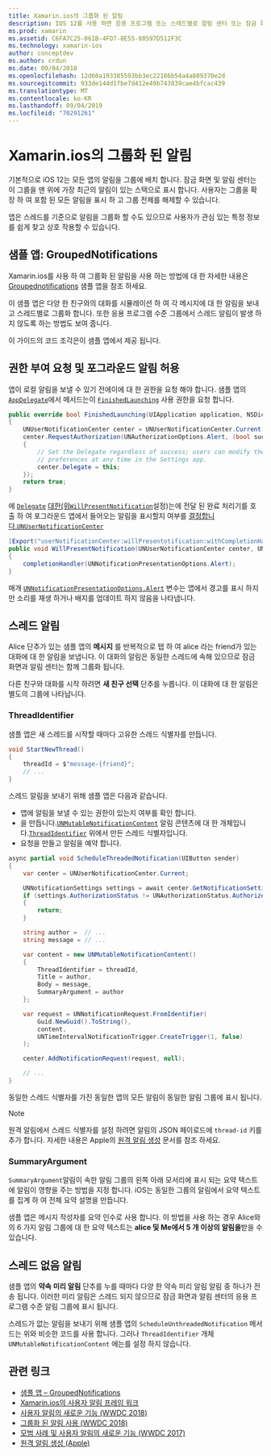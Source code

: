 ```yaml
---
title: Xamarin.ios의 그룹화 된 알림
description: IOS 12를 사용 하면 응용 프로그램 또는 스레드별로 알림 센터 또는 잠금 화면에서 알림을 그룹화 할 수 있습니다. 이 문서에서는 Xamarin.ios를 사용 하 여 스레드 및 스레드 없는 알림을 보내는 방법을 설명 합니다.
ms.prod: xamarin
ms.assetid: C6FA7C25-061B-4FD7-8E55-88597D512F3C
ms.technology: xamarin-ios
author: conceptdev
ms.author: crdun
ms.date: 09/04/2018
ms.openlocfilehash: 12d60a193385593bb3ec22186b54a4a809370e2d
ms.sourcegitcommit: 933de144d1fbe7d412e49b743839cae4bfcac439
ms.translationtype: MT
ms.contentlocale: ko-KR
ms.lasthandoff: 09/04/2019
ms.locfileid: "70291261"
---
```

# <a name="grouped-notifications-in-xamarinios"></a>Xamarin.ios의 그룹화 된 알림

기본적으로 iOS 12는 모든 앱의 알림을 그룹에 배치 합니다. 잠금 화면 및 알림 센터는이 그룹을 맨 위에 가장 최근의 알림이 있는 스택으로 표시 합니다. 사용자는 그룹을 확장 하 여 포함 된 모든 알림을 표시 하 고 그룹 전체를 해제할 수 있습니다.

앱은 스레드를 기준으로 알림을 그룹화 할 수도 있으므로 사용자가 관심 있는 특정 정보를 쉽게 찾고 상호 작용할 수 있습니다.

## <a name="sample-app-groupednotifications"></a>샘플 앱: GroupedNotifications

Xamarin.ios를 사용 하 여 그룹화 된 알림을 사용 하는 방법에 대 한 자세한 내용은 [Groupednotifications](https://docs.microsoft.com/samples/xamarin/ios-samples/ios12-groupednotifications) 샘플 앱을 참조 하세요.

이 샘플 앱은 다양 한 친구와의 대화를 시뮬레이션 하 여 각 메시지에 대 한 알림을 보내고 스레드별로 그룹화 합니다. 또한 응용 프로그램 수준 그룹에서 스레드 알림이 발생 하지 않도록 하는 방법도 보여 줍니다.

이 가이드의 코드 조각은이 샘플 앱에서 제공 됩니다.

## <a name="request-authorization-and-allow-foreground-notifications"></a>권한 부여 요청 및 포그라운드 알림 허용

앱이 로컬 알림을 보낼 수 있기 전에이에 대 한 권한을 요청 해야 합니다. 샘플 앱의 [`AppDelegate`](xref:UIKit.UIApplicationDelegate)에서 메서드는이 [`FinishedLaunching`](xref:UIKit.UIApplicationDelegate.FinishedLaunching(UIKit.UIApplication,Foundation.NSDictionary)) 사용 권한을 요청 합니다.

```csharp
public override bool FinishedLaunching(UIApplication application, NSDictionary launchOptions)
{
    UNUserNotificationCenter center = UNUserNotificationCenter.Current;
    center.RequestAuthorization(UNAuthorizationOptions.Alert, (bool success, NSError error) =>
    {
        // Set the Delegate regardless of success; users can modify their notification
        // preferences at any time in the Settings app.
        center.Delegate = this;
    });
    return true;
}
```

에 [`Delegate`](xref:UserNotifications.UNUserNotificationCenter.Delegate) [대한(위`WillPresentNotification`](xref:UserNotifications.UNUserNotificationCenterDelegate_Extensions.WillPresentNotification(UserNotifications.IUNUserNotificationCenterDelegate,UserNotifications.UNUserNotificationCenter,UserNotifications.UNNotification,System.Action{UserNotifications.UNNotificationPresentationOptions}))설정)는에 전달 된 완료 처리기를 호출 하 여 포그라운드 앱에서 들어오는 알림을 표시할지 여부를 [결정합니다.`UNUserNotificationCenter`](xref:UserNotifications.UNUserNotificationCenter)

```csharp
[Export("userNotificationCenter:willPresentotification:withCompletionHandler:")]
public void WillPresentNotification(UNUserNotificationCenter center, UNNotification notification, System.Action<UNNotificationPresentationOptions> completionHandler)
{
    completionHandler(UNNotificationPresentationOptions.Alert);
}
```

매개 [`UNNotificationPresentationOptions.Alert`](xref:UserNotifications.UNNotificationPresentationOptions) 변수는 앱에서 경고를 표시 하지만 소리를 재생 하거나 배지를 업데이트 하지 않음을 나타냅니다.

## <a name="threaded-notifications"></a>스레드 알림

Alice 단추가 있는 샘플 앱의 **메시지** 를 반복적으로 탭 하 여 alice 라는 friend가 있는 대화에 대 한 알림을 보냅니다.
이 대화의 알림은 동일한 스레드에 속해 있으므로 잠금 화면과 알림 센터는 함께 그룹화 됩니다.

다른 친구와 대화를 시작 하려면 **새 친구 선택** 단추를 누릅니다. 이 대화에 대 한 알림은 별도의 그룹에 나타납니다.

### <a name="threadidentifier"></a>ThreadIdentifier

샘플 앱은 새 스레드를 시작할 때마다 고유한 스레드 식별자를 만듭니다.

```csharp
void StartNewThread()
{
    threadId = $"message-{friend}";
    // ...
}
```

스레드 알림을 보내기 위해 샘플 앱은 다음과 같습니다.

- 앱에 알림을 보낼 수 있는 권한이 있는지 여부를 확인 합니다.
- 을 만듭니다.[`UNMutableNotificationContent`](xref:UserNotifications.UNMutableNotificationContent)
알림 콘텐츠에 대 한 개체입니다.[`ThreadIdentifier`](xref:UserNotifications.UNMutableNotificationContent.ThreadIdentifier)
위에서 만든 스레드 식별자입니다.
- 요청을 만들고 알림을 예약 합니다.

```csharp
async partial void ScheduleThreadedNotification(UIButton sender)
{
    var center = UNUserNotificationCenter.Current;

    UNNotificationSettings settings = await center.GetNotificationSettingsAsync();
    if (settings.AuthorizationStatus != UNAuthorizationStatus.Authorized)
    {
        return;
    }

    string author =  // ...
    string message = // ...

    var content = new UNMutableNotificationContent()
    {
        ThreadIdentifier = threadId,
        Title = author,
        Body = message,
        SummaryArgument = author
    };

    var request = UNNotificationRequest.FromIdentifier(
        Guid.NewGuid().ToString(),
        content,
        UNTimeIntervalNotificationTrigger.CreateTrigger(1, false)
    );

    center.AddNotificationRequest(request, null);

    // ...
}
```

동일한 스레드 식별자를 가진 동일한 앱의 모든 알림이 동일한 알림 그룹에 표시 됩니다.

> [!NOTE]
> 원격 알림에서 스레드 식별자를 설정 하려면 알림의 JSON 페이로드에 `thread-id` 키를 추가 합니다. 자세한 내용은 Apple의 [원격 알림 생성](https://developer.apple.com/documentation/usernotifications/setting_up_a_remote_notification_server/generating_a_remote_notification) 문서를 참조 하세요.

### <a name="summaryargument"></a>SummaryArgument

`SummaryArgument`알림이 속한 알림 그룹의 왼쪽 아래 모서리에 표시 되는 요약 텍스트에 알림이 영향을 주는 방법을 지정 합니다. iOS는 동일한 그룹의 알림에서 요약 텍스트를 집계 하 여 전체 요약 설명을 만듭니다.

샘플 앱은 메시지 작성자를 요약 인수로 사용 합니다. 이 방법을 사용 하는 경우 Alice와의 6 가지 알림 그룹에 대 한 요약 텍스트는 **alice 및 Me에서 5 개 이상의 알림을**받을 수 있습니다.

## <a name="unthreaded-notifications"></a>스레드 없음 알림

샘플 앱의 **약속 미리 알림** 단추를 누를 때마다 다양 한 약속 미리 알림 알림 중 하나가 전송 됩니다. 이러한 미리 알림은 스레드 되지 않으므로 잠금 화면과 알림 센터의 응용 프로그램 수준 알림 그룹에 표시 됩니다.

스레드가 없는 알림을 보내기 위해 샘플 앱의 `ScheduleUnthreadedNotification` 메서드는 위와 비슷한 코드를 사용 합니다.
그러나 `ThreadIdentifier` 개체`UNMutableNotificationContent` 에는를 설정 하지 않습니다.

## <a name="related-links"></a>관련 링크

- [샘플 앱 – GroupedNotifications](https://docs.microsoft.com/samples/xamarin/ios-samples/ios12-groupednotifications)
- [Xamarin.ios의 사용자 알림 프레임 워크](~/ios/platform/user-notifications/index.md)
- [사용자 알림의 새로운 기능 (WWDC 2018)](https://developer.apple.com/videos/play/wwdc2018/710/)
- [그룹화 된 알림 사용 (WWDC 2018)](https://developer.apple.com/videos/play/wwdc2018/711/)
- [모범 사례 및 사용자 알림의 새로운 기능 (WWDC 2017)](https://developer.apple.com/videos/play/wwdc2017/708/)
- [원격 알림 생성 (Apple)](https://developer.apple.com/documentation/usernotifications/setting_up_a_remote_notification_server/generating_a_remote_notification)

